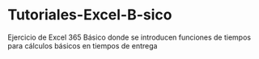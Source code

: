 # Tutoriales-Excel-B-sico
Ejercicio de Excel 365 Básico donde se introducen funciones de tiempos para cálculos básicos en tiempos de entrega
